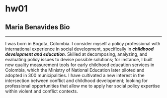 # hw01
## Maria Benavides Bio
***
I was born in Bogota, Colombia. I consider myself a policy professional with international experience in social development, specifically in ***childhood development and education***.   Skilled at decomposing, analyzing, and evaluating policy issues to devise possible solutions; for instance, I built new quality measurement tools for early childhood education services in Colombia, which the Ministry of National Education later piloted and adopted in 300 municipalities.   I have cultivated a new interest in the intersection between conflict and childhood development; looking for professional opportunities that allow me to apply her social policy expertise within violent and conflict contexts.
